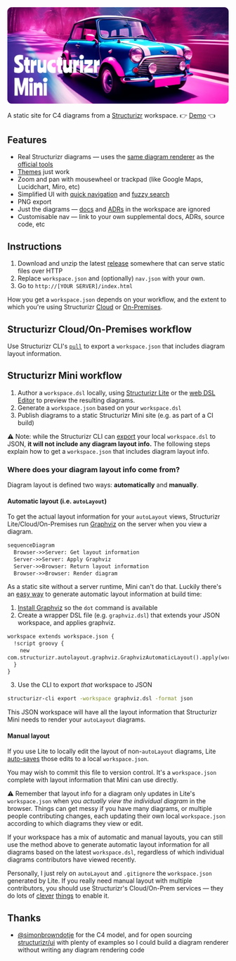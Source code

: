 <img src='./docs/banner.webp' width='512' alt='Structurizr Mini' />

A static site for C4 diagrams from a [Structurizr](https://structurizr.com) workspace. 👉 [Demo](https://bensmithett.github.io/structurizr-mini/) 👈

## Features

- Real Structurizr diagrams — uses the [same diagram renderer](https://github.com/structurizr/ui) as the [official tools](https://docs.structurizr.com/products)
- [Themes](https://structurizr.com/help/themes) just work
- Zoom and pan with mousewheel or trackpad (like Google Maps, Lucidchart, Miro, etc)
- Simplified UI with [quick navigation](https://docs.structurizr.com/ui/quick-navigation) and [fuzzy search](https://github.com/farzher/fuzzysort)
- PNG export
- Just the diagrams — [docs](https://docs.structurizr.com/dsl/docs) and [ADRs](https://docs.structurizr.com/dsl/adrs) in the workspace are ignored
- Customisable nav — link to your own supplemental docs, ADRs, source code, etc

## Instructions

1. Download and unzip the latest [release](https://github.com/bensmithett/structurizr-mini/releases) somewhere that can serve static files over HTTP
2. Replace `workspace.json` and (optionally) `nav.json` with your own.
3. Go to `http://[YOUR SERVER]/index.html`

How you get a `workspace.json` depends on your workflow, and the extent to which you're using Structurizr [Cloud](https://docs.structurizr.com/cloud) or [On-Premises](https://docs.structurizr.com/onpremises).

## Structurizr Cloud/On-Premises workflow

Use Structurizr CLI's [`pull`](https://docs.structurizr.com/cli/pull) to export a `workspace.json` that includes diagram layout information.

## Structurizr Mini workflow

1. Author a `workspace.dsl` locally, using [Structurizr Lite](https://structurizr.com/help/lite) or the [web DSL Editor](https://structurizr.com/dsl) to preview the resulting diagrams.
2. Generate a `workspace.json` based on your `workspace.dsl`
3. Publish diagrams to a static Structurizr Mini site (e.g. as part of a CI build)

⚠️ Note: while the Structurizr CLI can [export](https://docs.structurizr.com/cli/export) your local `workspace.dsl` to JSON, **it will not include any diagram layout info.** The following steps explain how to get a `workspace.json` that includes diagram layout info.

### Where does your diagram layout info come from?

Diagram layout is defined two ways: **automatically** and **manually**.

#### Automatic layout (i.e. `autoLayout`)

To get the actual layout information for your `autoLayout` views, Structurizr Lite/Cloud/On-Premises run [Graphviz](https://graphviz.org) on the server when you view a diagram.

```mermaid
sequenceDiagram
  Browser->>Server: Get layout information
  Server->>Server: Apply Graphviz
  Server->>Browser: Return layout information
  Browser->>Browser: Render diagram
```

As a static site without a server runtime, Mini can't do that. Luckily there's an [easy way](https://github.com/structurizr/cli/issues/62#issuecomment-999623728) to generate automatic layout information at build time:

1. [Install Graphviz](https://graphviz.org/download/) so the `dot` command is available
2. Create a wrapper DSL file (e.g. `graphviz.dsl`) that extends your JSON workspace, and applies graphviz.
```
workspace extends workspace.json {
  !script groovy {
    new com.structurizr.autolayout.graphviz.GraphvizAutomaticLayout().apply(workspace);
  }
}
```
3. Use the CLI to export *that* workspace to JSON
```bash
structurizr-cli export -workspace graphviz.dsl -format json
```

This JSON workspace will have all the layout information that Structurizr Mini needs to render your `autoLayout` diagrams.

#### Manual layout

If you use Lite to locally edit the layout of non-`autoLayout` diagrams, Lite [auto-saves](https://docs.structurizr.com/lite/usage#auto-save) those edits to a local `workspace.json`.

You may wish to commit this file to version control. It's a `workspace.json` complete with layout information that Mini can use directly.

⚠️ Remember that layout info for a diagram only updates in Lite's `workspace.json` when you *actually view the individual diagram* in the browser. Things can get messy if you have many diagrams, or multiple people contributing changes, each updating their own local `workspace.json` according to which diagrams they view or edit.

If your workspace has a mix of automatic and manual layouts, you can still use the method above to generate automatic layout information for all diagrams based on the latest `workspace.dsl`, regardless of which individual diagrams contributors have viewed recently.

Personally, I just rely on `autoLayout` and `.gitignore` the `workspace.json` generated by Lite. If you really need manual layout with multiple contributors, you should use Structurizr's Cloud/On-Prem services — they do lots of [clever](https://docs.structurizr.com/cloud/workspace-locking) [things](https://docs.structurizr.com/cli/push) to enable it.

## Thanks

- [@simonbrowndotje](https://github.com/simonbrowndotje) for the C4 model, and for open sourcing [structurizr/ui](https://github.com/structurizr/ui) with plenty of examples so I could build a diagram renderer without writing any diagram rendering code
